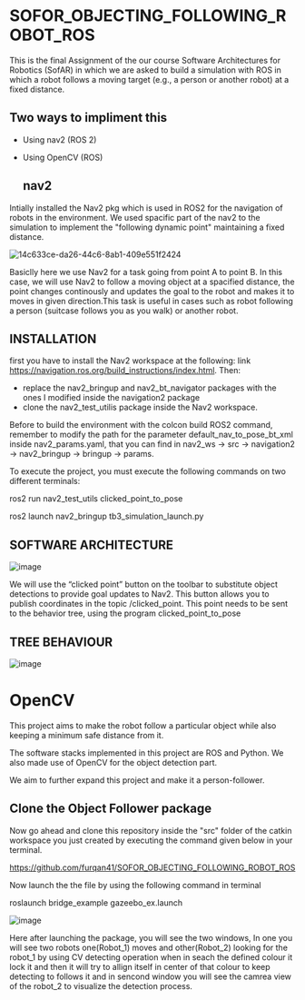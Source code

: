 # SOFOR_OBJECTING_FOLLOWING_ROBOT_ROS
This is the final Assignment of the our course Software Architectures for Robotics (SofAR) in which we are asked to build a simulation with ROS in which a robot follows a moving target (e.g., a person or another robot) at a fixed distance.

## Two ways to impliment this 
* Using nav2 (ROS 2)
* Using OpenCV (ROS)

  ## nav2
Intially installed the Nav2 pkg  which is used in ROS2 for the navigation of robots in the environment. We used spacific part of the nav2 to the simulation to implement the  "following dynamic point" maintaining a fixed distance.

![14c633ce-da26-44c6-8ab1-409e551f2424](https://user-images.githubusercontent.com/105802251/211937880-61b5d775-c529-4a37-bd1c-de328b86b204.jpg)

Basiclly here we use Nav2 for a task going from point A to point B. In this case, we will use Nav2 to follow a moving object at a spacified distance, the point changes continously and updates the goal to the robot and makes it to moves in given direction.This task is useful in cases such as robot following a person (suitcase follows you as you walk) or another robot.

## INSTALLATION
first you have to install the Nav2 workspace at the following:
link https://navigation.ros.org/build_instructions/index.html. Then:
* replace the nav2_bringup and nav2_bt_navigator packages with the ones I modified inside the navigation2 package
* clone the nav2_test_utilis package inside the Nav2 workspace.

Before to build the environment with the colcon build ROS2 command, remember to modify the path for the parameter default_nav_to_pose_bt_xml inside nav2_params.yaml, that you can find in nav2_ws -> src -> navigation2 -> nav2_bringup -> bringup -> params.

To execute the project, you must execute the following commands on two different terminals:

ros2 run nav2_test_utils clicked_point_to_pose

ros2 launch nav2_bringup tb3_simulation_launch.py

## SOFTWARE ARCHITECTURE
 
![image](https://user-images.githubusercontent.com/105802251/211948878-c4479d72-d032-441b-bd5f-5768ba9b8d4b.png)

We will use the “clicked point” button on the toolbar to substitute object detections to provide goal updates to Nav2. This button allows you to publish coordinates in the topic /clicked_point. This point needs to be sent to the behavior tree, using the program clicked_point_to_pose

## TREE BEHAVIOUR
![image](https://user-images.githubusercontent.com/105802251/211949157-2d073ff7-5f9c-4979-8420-f7ae1a08e171.png)
 

 
 
# OpenCV

This project aims to make the robot follow a particular object while also keeping a minimum safe distance from it.

The software stacks implemented in this project are ROS and Python. We also made use of OpenCV for the object detection part.

We aim to further expand this project and make it a person-follower.
## Clone the Object Follower package

Now go ahead and clone this repository inside the "src" folder of the catkin workspace you just created by executing the command given below in your terminal.

https://github.com/furqan41/SOFOR_OBJECTING_FOLLOWING_ROBOT_ROS

Now launch the the file by using the following command in terminal

roslaunch bridge_example gazeebo_ex.launch

![image](https://user-images.githubusercontent.com/105802251/211953307-90abc088-8a61-4256-bba6-f46542aecd1b.png)


Here after launching the package, you will see the two windows, In one you will see two robots one(Robot_1) moves and other(Robot_2) looking for the robot_1 by using CV detecting operation when in seach the defined colour it lock it and then it will try to allign itself in center of that colour to keep detecting to follows it and in sencond window you will see the camrea view of the robot_2 to visualize the detection process. 

